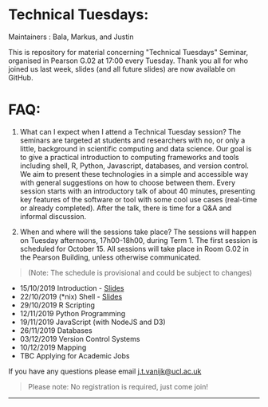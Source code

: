Technical Tuesdays:
===================

Maintainers : Bala, Markus, and Justin

This is repository for material concerning "Technical Tuesdays" Seminar, organised in Pearson G.02 at 17:00 every Tuesday. 
Thank you all for who joined us last week, slides (and all future slides) are now available on GitHub.

FAQ:
====

1) What can I expect when I attend a Technical Tuesday session?
The seminars are targeted at students and researchers with no, or only a little, background in scientific computing and data science. Our goal is to give a practical introduction to computing frameworks and tools including shell, R, Python, Javascript, databases, and version control. We aim to present these technologies in a simple and accessible way with general suggestions on how to choose between them. Every session starts with an introductory talk of about 40 minutes, presenting key features of the software or tool with some cool use cases (real-time or already completed). After the talk, there is time for a Q&A and informal discussion. 

2) When and where will the sessions take place?
The sessions will happen on Tuesday afternoons, 17h00-18h00, during Term 1. The first session is scheduled for October 15. All sessions will take place in Room G.02 in the Pearson Building, unless otherwise communicated.

> (Note: The schedule is provisional and could be subject to changes)

 - 15/10/2019 Introduction - [Slides](https://github.com/jtvandijk/TechnicalTuesdays/raw/master/tt_1510.pdf)
 - 22/10/2019 (*nix) Shell - [Slides](https://github.com/jtvandijk/TechnicalTuesdays/raw/master/tt_2210.pdf)
 - 29/10/2019 R Scripting
 - 12/11/2019 Python Programming
 - 19/11/2019 JavaScript (with NodeJS and D3)
 - 26/11/2019 Databases
 - 03/12/2019 Version Control Systems
 - 10/12/2019 Mapping
 - TBC Applying for Academic Jobs

If you have any questions please email [j.t.vanijk@ucl.ac.uk](mailto:j.t.vanijk@ucl.ac.uk)

> Please note: No registration is required, just come join!

---
